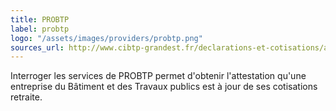 ```yaml
---
title: PROBTP
label: probtp
logo: "/assets/images/providers/probtp.png"
sources_url: http://www.cibtp-grandest.fr/declarations-et-cotisations/attestation-marches-publics/
---
```


Interroger les services de PROBTP permet d'obtenir l'attestation qu'une
entreprise du Bâtiment et des Travaux publics est à jour de ses cotisations
retraite.
